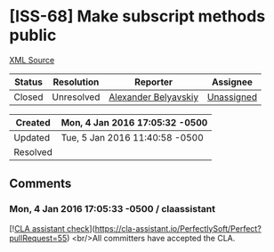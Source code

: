 # [ISS-68] Make subscript methods public

[XML Source](../xml/ISS-68.xml)
<p></p>





Status|Resolution|Reporter|Assignee
------|----------|--------|--------
Closed|Unresolved|[Alexander Belyavskiy](diejmon)|[Unassigned]($-1)





Created|Mon, 4 Jan 2016 17:05:32 -0500
-------|--------------
Updated|Tue, 5 Jan 2016 11:40:58 -0500
Resolved|


## Comments




### Mon, 4 Jan 2016 17:05:33 -0500 / claassistant 

<p><p>[!<a href="https://cla-assistant.io/pull/badge/signed" class="external-link" rel="nofollow">CLA assistant check</a>](<a href="https://cla-assistant.io/PerfectlySoft/Perfect?pullRequest=55" class="external-link" rel="nofollow">https://cla-assistant.io/PerfectlySoft/Perfect?pullRequest=55</a>) &lt;br/&gt;All committers have accepted the CLA.</p></p>


